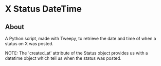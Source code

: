 # X Status DateTime

## About

A Python script, made with Tweepy, to retrieve the date and time of when a status on X was posted.

NOTE: The 'created_at' attribute of the Status object provides us with a datetime object which tell us when the status was posted.
